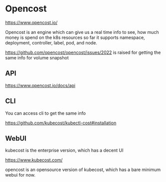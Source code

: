 # Opencost

https://www.opencost.io/

Opencost is an engine which can give us a real time info to see, how much money is spend on the k8s resources
so far it supports namespace, deployment, controller, label, pod, and node.

https://github.com/opencost/opencost/issues/2022 is raised for getting the same info for volume snapshot

## API

https://www.opencost.io/docs/api

## CLI

You can access cli to get the same info

https://github.com/kubecost/kubectl-cost#installation

## WebUI

kubecost is the enterprise version, which has a decent UI

https://www.kubecost.com/

opencost is an opensource version of kubecost, which has a bare minimum webui for now.
